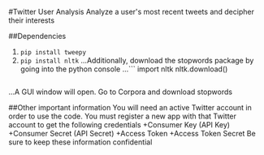 #Twitter User Analysis
Analyze a user's most recent tweets and decipher their interests

##Dependencies
1. `pip install tweepy`
2. `pip install nltk`
...Additionally, download the stopwords package by going into the python console
...```
   import nltk
   nltk.download()
   ```
...A GUI window will open. Go to Corpora and download stopwords

##Other important information
You will need an active Twitter account in order to use the code. You must register a new app with that Twitter account to get the following credentials
+Consumer Key (API Key)
+Consumer Secret (API Secret)
+Access Token
+Access Token Secret
Be sure to keep these information confidential
